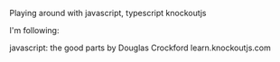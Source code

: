 Playing around with javascript, typescript knockoutjs

I'm following: 

javascript: the good parts by Douglas Crockford
learn.knockoutjs.com
